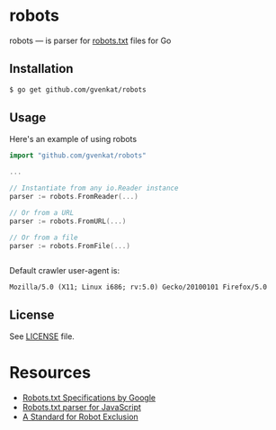 robots
=========

robots  — is parser for [robots.txt](www.robotstxt.org) files for Go 

Installation
------------

```bash
$ go get github.com/gvenkat/robots 
```

Usage
-----

Here's an example of using robots

```go
import "github.com/gvenkat/robots"

...

// Instantiate from any io.Reader instance
parser := robots.FromReader(...)

// Or from a URL
parser := robots.FromURL(...)

// Or from a file 
parser := robots.FromFile(...)



```

Default crawler user-agent is:

    Mozilla/5.0 (X11; Linux i686; rv:5.0) Gecko/20100101 Firefox/5.0

License
-------

See [LICENSE](https://github.com/gvenkat/robots/blob/master/LICENSE)
file.


Resources
=========

  * [Robots.txt Specifications by Google](http://code.google.com/web/controlcrawlindex/docs/robots_txt.html)
  * [Robots.txt parser for JavaScript](https://github.com/ekalinin/robots.js)
  * [A Standard for Robot Exclusion](http://www.robotstxt.org/orig.html)
